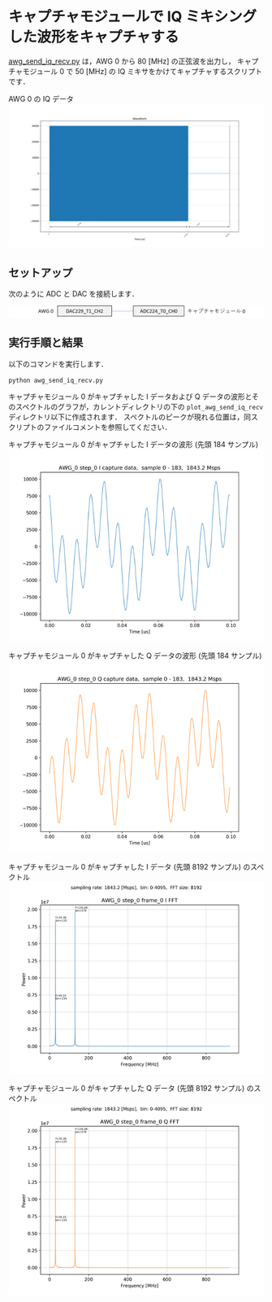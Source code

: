 # キャプチャモジュールで IQ ミキシングした波形をキャプチャする

[awg_send_iq_recv.py](./awg_send_iq_recv.py) は，AWG 0 から 80 [MHz] の正弦波を出力し，
キャプチャモジュール 0 で 50 [MHz] の IQ ミキサをかけてキャプチャするスクリプトです．

AWG 0 の IQ データ  
![AWG 0 の出力波形](images/actual_seq_0_waveform.png)

## セットアップ

次のように ADC と DAC を接続します．  

![セットアップ](../../docs/images/awg-x1-setup.png)

## 実行手順と結果

以下のコマンドを実行します．

```
python awg_send_iq_recv.py
```

キャプチャモジュール 0 がキャプチャした I データおよび Q データの波形とそのスペクトルのグラフが，カレントディレクトリの下の `plot_awg_send_iq_recv` ディレクトリ以下に作成されます．
スペクトルのピークが現れる位置は，同スクリプトのファイルコメントを参照してください．

キャプチャモジュール 0 がキャプチャした I データの波形 (先頭 184 サンプル)  
![キャプチャモジュール 0 がキャプチャした I データの波形](images/AWG_0_step_0_frame_0_I_captured.png)

キャプチャモジュール 0 がキャプチャした Q データの波形 (先頭 184 サンプル)  
![キャプチャモジュール 0 がキャプチャした Q データの波形](images/AWG_0_step_0_frame_0_Q_captured.png)

キャプチャモジュール 0 がキャプチャした I データ (先頭 8192 サンプル) のスペクトル  
![キャプチャモジュール 0 がキャプチャした I データのスペクトル](images/AWG_0_step_0_frame_0_I_FFT_abs.png)

キャプチャモジュール 0 がキャプチャした Q データ (先頭 8192 サンプル) のスペクトル  
![キャプチャモジュール 0 がキャプチャした Q データのスペクトル](images/AWG_0_step_0_frame_0_Q_FFT_abs.png)

